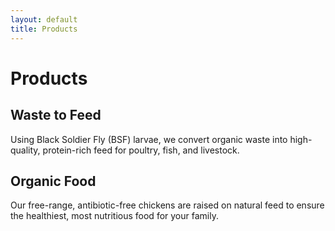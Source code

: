 ```yaml
---
layout: default
title: Products
---
```


# Products

## Waste to Feed
Using Black Soldier Fly (BSF) larvae, we convert organic waste into high-quality, protein-rich feed for poultry, fish, and livestock.

## Organic Food
Our free-range, antibiotic-free chickens are raised on natural feed to ensure the healthiest, most nutritious food for your family.
